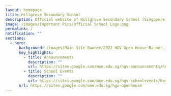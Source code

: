 ```yaml
---
layout: homepage
title: Hillgrove Secondary School
description: Official website of Hillgrove Secondary School (Singapore)
image: /images/Important Pics/Official School Logo.png
permalink: /
notification: ""
sections:
  - hero:
      background: /images/Main Site Banner/2022 HGV Open House Banner.jpg
      key_highlights:
        - title: Announcements
          description: ""
          url: https://sites.google.com/moe.edu.sg/hgv-announcements/home
        - title: School Events
          description: ""
          url: https://sites.google.com/moe.edu.sg/hgv-schoolevents/home
      url: https://sites.google.com/moe.edu.sg/hgv-openhouse
---
```

